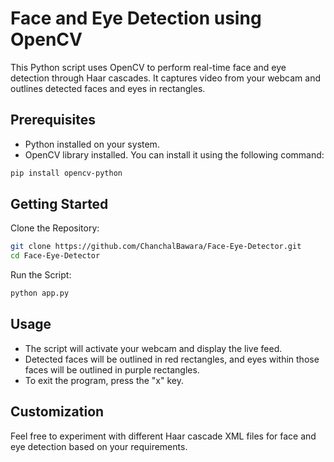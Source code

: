 # Face and Eye Detection using OpenCV

This Python script uses OpenCV to perform real-time face and eye detection through Haar cascades. It captures video from your webcam and outlines detected faces and eyes in rectangles.

## Prerequisites

- Python installed on your system.
- OpenCV library installed. You can install it using the following command:

```bash
pip install opencv-python
```

## Getting Started

Clone the Repository:

```bash
git clone https://github.com/ChanchalBawara/Face-Eye-Detector.git
cd Face-Eye-Detector
```

Run the Script:

```bash
python app.py
```

## Usage
- The script will activate your webcam and display the live feed.
- Detected faces will be outlined in red rectangles, and eyes within those faces will be outlined in purple rectangles.
- To exit the program, press the "x" key.

## Customization
Feel free to experiment with different Haar cascade XML files for face and eye detection based on your requirements.
